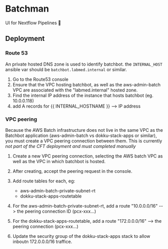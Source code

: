 # Batchman

UI for Nextflow Pipelines 🚀



## Deployment

### Route 53

An private hosted DNS zone is used to identify batchbot. the `INTERNAL_HOST` ansible var should be `batchbot.labmed.internal` or similar. 

1. Go to the Route53 console
2. Ensure that the VPC hosting batchbot, as well as the aws-admin-batch VPC are associated with the "labmed.internal" hosted zone.
3. Find the internal IP address of the instance that hosts batchbot (eg. 10.0.0.118)
4. add A records for {{ INTERNAL_HOSTNAME }} --> IP address 

### VPC peering 

Because the AWS Batch infrastructure does not live in the same VPC as the Batchbot application (aws-admin-batch vs dokku-stack-apps or similar), you must create a VPC peering connection between them. This is currently *not part of the CFT deployment and must completed manually*

1. Create a new VPC peering connection, selecting the AWS batch VPC as well as the VPC in which batchbot is hosted.
2. After creating, accept the peering request in the console.
3. Add route tables for each, eg:
   - aws-admin-batch-private-subnet-rt
   - dokku-stack-apps-routetable
   
4. For the aws-admin-batch-private-subnet-rt, add a route "10.0.0.0/16" --> the peering connection ID (pcx-xxx...)
5. For the dokku-stack-apps-routetable, add a route "172.0.0.0/16" --> the peering connection (pcx-xxx...)
6. Update the security group of the dokku-stack-apps stack to allow inboutn 172.0.0.0/16 traffice.


